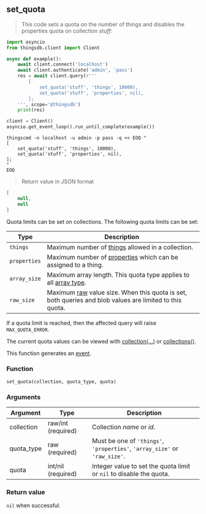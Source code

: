 ## set_quota

> This code sets a quota on the number of things and disables the properties quota on collection *stuff*:

```python
import asyncio
from thingsdb.client import Client

async def example():
    await client.connect('localhost')
    await client.authenticate('admin', 'pass')
    res = await client.query(r'''
        [
            set_quota('stuff', 'things', 10000),
            set_quota('stuff', 'properties', nil),
        ];
    ''', scope='@thingsdb')
    print(res)

client = Client()
asyncio.get_event_loop().run_until_complete(example())
```

```shell
thingscmd -n localhost -u admin -p pass -q << EOQ "
[
    set_quota('stuff', 'things', 10000),
    set_quota('stuff', 'properties', nil),
];
"
EOQ
```

> Return value in JSON format

```json
[
    null,
    null
]
```

Quota limits can be set on collections. The following quota limits can be set:

Type | Description
---- | -----------
`things` | Maximum number of [things](#thing) allowed in a collection.
`properties` | Maximum number of [properties](#properties) which can be assigned to a thing.
`array_size` | Maximum array length. This quota type applies to all [array type](#array-type).
`raw_size` | Maximum [raw](#string-raw) value size. When this quota is set, both queries and blob values are limited to this quota.

If a quota limit is reached, then the affected query will raise `MAX_QUOTA_ERROR`.

The current quota values can be viewed with [collection(...)](#collection) or [collections()](#collections).

This function generates an [event](#events).

### Function
`set_quota(collection, quota_type, quota)`

### Arguments
Argument | Type | Description
-------- | ---- | -----------
collection | raw/int (required) | Collection *name* or *id*.
quota_type | raw (required) | Must be one of `'things'`, `'properties'`, `'array_size'` or `'raw_size'`.
quota | int/nil (required) | Integer value to set the quota limit or `nil` to disable the quota.

### Return value
`nil` when successful.